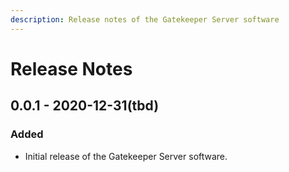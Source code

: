 ```yaml
---
description: Release notes of the Gatekeeper Server software
---
```


# Release Notes

## 0.0.1 - 2020-12-31\(tbd\)

### Added

* Initial release of the Gatekeeper Server software.

